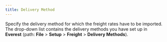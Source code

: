 ```yaml
---
title: Delivery Method
---
```



Specify the delivery method for which the freight rates have to be imported. The drop-down list contains the delivery methods you have set up in **Everest** (path: **File** > **Setup** > **Freight** > **Delivery Methods**).
